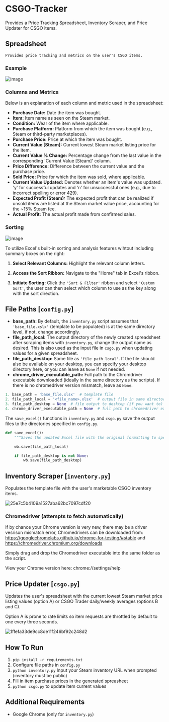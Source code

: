 # CSGO-Tracker

Provides a Price Tracking Spreadsheet, Inventory Scraper, and Price Updater for CSGO items.

## Spreadsheet

```
Provides price tracking and metrics on the user's CSGO items.
```

### Example

![image](https://github.com/Jonathan9168/CSGO-Tracker/assets/77795437/397e875d-df81-4e75-9a44-4b64d01e1535)

### Columns and Metrics

Below is an explanation of each column and metric used in the spreadsheet:

- **Purchase Date:** Date the item was bought.
- **Item:** Item name as seen on the Steam market.
- **Condition:** Wear of the item where applicable.
- **Purchase Platform:** Platform from which the item was bought (e.g., Steam or third-party marketplaces).
- **Purchase Price:** Price at which the item was bought.
- **Current Value [Steam]:** Current lowest Steam market listing price for the item.
- **Current Value % Change:** Percentage change from the last value in the corresponding 'Current Value [Steam]' column.
- **Price Difference:** Difference between the current value and the purchase price.
- **Sold Price:** Price for which the item was sold, where applicable.
- **Current Value Updated:** Denotes whether an item's value was updated. 'y' for successful updates and 'n' for unsuccessful ones (e.g., due to incorrect spelling or error 429).
- **Expected Profit (Steam):** The expected profit that can be realized if unsold items are listed at the Steam market value price, accounting for the ~15% Steam fee.
- **Actual Profit:** The actual profit made from confirmed sales.

### Sorting

![image](https://github.com/Jonathan9168/CSGO-Tracker/assets/77795437/24e16cd7-d89e-4b6a-945b-7c896392f4e0)

To utilize Excel's built-in sorting and analysis features wihtout including summary boxes on the right:

1. **Select Relevant Columns:** Highlight the relevant column letters.
   
3. **Access the Sort Ribbon:** Navigate to the "Home" tab in Excel's ribbon.

4. **Initiate Sorting:** Click the ```'Sort & Filter'``` ribbon and select ```'Custom Sort'```, the user can then select which column to use as the key along with the sort direction.

## File Paths [```config.py```]

- **base_path:** By default, the ```inventory.py``` script assumes that ```'base_file.xslx'``` (template to be populated) is at the same directory level, if not, change accordingly.
- **file_path_local:** The output directory of the newly created spreadsheet after scraping items with ```inventory.py```, change the output name as desired. This is also used as the input file in ```csgo.py``` when updating values for a given spreadsheet.
- **file_path_desktop:** Same file as ```'file_path_local'```.  If the file should also be available on your desktop, you can specify your desktop directory here, or you can leave as ```None``` if not needed.
- **chrome_driver_executable_path:** Full path to the Chromdriver executable downloaded (ideally in the same directory as the scripts). If there is no chromedriver version mismatch, leave as ```None```.
  
```python
1. base_path = 'base_file.xlsx'  # template file
2. file_path_local = '<file_name>.xlsx'  # output file in same directory as scripts
3. file_path_desktop = None  # file output to desktop (if you want to) e.g., r'<path_to_desktop>/<file_name>.xlsx'
4. chrome_driver_executable_path = None  # full path to chromedriver executable if driver not found

```

The ```save_excel()``` functions in ```inventory.py``` and ```csgo.py``` save the output files to the directories specified in ```config.py```.

```python
def save_excel():
    """Saves the updated Excel file with the original formatting to specified directories"""

    wb.save(file_path_local)

    if file_path_desktop is not None:
        wb.save(file_path_desktop)
```

## Inventory Scraper [```inventory.py```]


Populates the template file with the user's marketable CSGO inventory items.  

![25e7c5b4109a1527aba62bc7097cdf20](https://github.com/Jonathan9168/CSGO-Tracker/assets/77795437/b9361c20-5ed6-488b-bf08-52c794c1c722)


### Chromedriver (attempts to fetch automatically)  

If by chance your Chrome version is very new, there may be a driver vesrison mismatch error,
Chromedrivers can be downloaded from:   
https://googlechromelabs.github.io/chrome-for-testing/#stable and https://chromedriver.chromium.org/downloads

Simply drag and drop the Chromedriver executable into the same folder as the script.

View your Chrome version here: chrome://settings/help

## Price Updater [```csgo.py```]


Updates the user's spreadsheet with the current lowest Steam market price listing values (option A) or CSGO Trader daily/weekly averages (options B and C).  

Option A is prone to rate limits so item requests are throttled by default to one every three seconds.


![1ffefa33de9cc8de11f246bf92c248d2](https://github.com/Jonathan9168/CSGO-Tracker/assets/77795437/b2536e99-8829-4446-a688-f3f196281163)


## How To Run

1. ```pip install -r requirements.txt```
2. Configure file paths in ```config.py```
3. ```python inventory.py``` Input your Steam inventory URL when prompted (inventory must be public)
4. Fill in item purchase prices in the generated spreasheet
5. ```python csgo.py``` to update item current values

## Additional Requirements 

- Google Chrome (only for ```inventory.py```)
